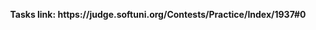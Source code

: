 <p align="center">
  <b>Tasks link: https://judge.softuni.org/Contests/Practice/Index/1937#0</b><br>
</p>
